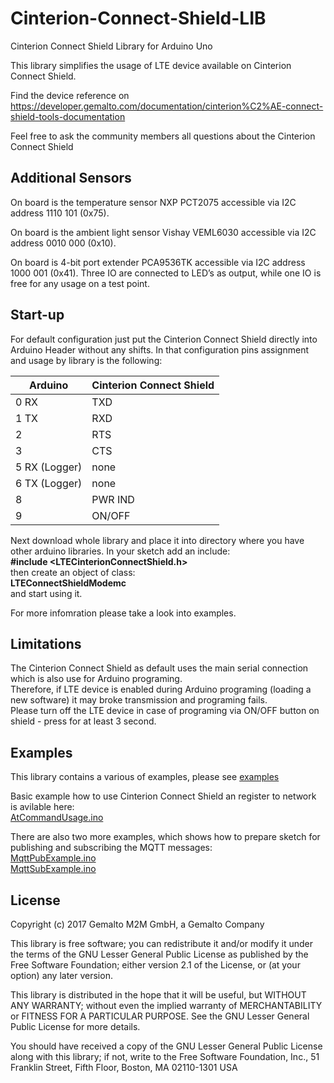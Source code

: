 # Cinterion-Connect-Shield-LIB
Cinterion Connect Shield Library for Arduino Uno

This library simplifies the usage of LTE device available on Cinterion Connect Shield.

Find the device reference on https://developer.gemalto.com/documentation/cinterion%C2%AE-connect-shield-tools-documentation

Feel free to ask the community members all questions about the Cinterion Connect Shield


## Additional Sensors

On board is the temperature sensor NXP PCT2075 accessible via I2C address 1110 101
(0x75).

On board is the ambient light sensor Vishay VEML6030 accessible via I2C address 0010 000
(0x10).

On board is 4-bit port extender PCA9536TK accessible via I2C address 1000 001 (0x41). 
Three IO are connected to LED’s as output, while one IO is free for any usage on a test point.



## Start-up

For default configuration just put the Cinterion Connect Shield directly into Arduino Header without any shifts.
In that configuration pins assignment and usage by library is the following:

Arduino       | Cinterion Connect Shield
------------- | ------------------------
0 RX          | TXD
1 TX          | RXD
2             | RTS
3             | CTS
5 RX (Logger) | none
6 TX (Logger) | none
8             | PWR IND
9             | ON/OFF

Next download whole library and place it into directory where you have other arduino libraries. 
In your sketch add an include:  
__#include <LTECinterionConnectShield.h>__  
then create an object of class:  
__LTEConnectShieldModemc__   
and start using it. 

For more infomration please take a look into examples.

## Limitations
The Cinterion Connect Shield as default uses the main serial connection which is also use for Arduino programing.  
Therefore, if LTE device is enabled during Arduino programing (loading a new software) it may broke transmission and programing fails.  
Please turn off the LTE device in case of programing via ON/OFF button on shield - press for at least 3 second.

## Examples

This library contains a various of examples, please see [examples](https://github.com/David-Gemalto/Cinterion-Connect-Shield-LIB/tree/master/examples "Examples")

Basic example how to use Cinterion Connect Shield an register to network is avilable here:  
[AtCommandUsage.ino](https://github.com/David-Gemalto/Cinterion-Connect-Shield-LIB/blob/master/examples/AtCommandUsage/AtCommandUsage.ino "AtCommandUsage.ino") 

There are also two more examples, which shows how to prepare sketch for publishing and subscribing the MQTT messages:  
[MqttPubExample.ino](https://github.com/David-Gemalto/Cinterion-Connect-Shield-LIB/blob/master/examples/MqttPubExample/MqttPubExample.ino "MqttPubExample.ino")  
[MqttSubExample.ino](https://github.com/David-Gemalto/Cinterion-Connect-Shield-LIB/blob/master/examples/MqttSubExample/MqttSubExample.ino "MqttSubExample.ino")

## License
Copyright (c) 2017 Gemalto M2M GmbH, a Gemalto Company

This library is free software; you can redistribute it and/or
modify it under the terms of the GNU Lesser General Public
License as published by the Free Software Foundation; either
version 2.1 of the License, or (at your option) any later version.

This library is distributed in the hope that it will be useful,
but WITHOUT ANY WARRANTY; without even the implied warranty of
MERCHANTABILITY or FITNESS FOR A PARTICULAR PURPOSE.  See the GNU
Lesser General Public License for more details.

You should have received a copy of the GNU Lesser General Public
License along with this library; if not, write to the Free Software
Foundation, Inc., 51 Franklin Street, Fifth Floor, Boston, MA  02110-1301  USA
